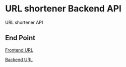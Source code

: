 # URL shortener Backend API

URL shortener API

## End Point

[Frontend URL](https://password-reset-blog.netlify.app/)

[Backend URL](https://password-reset-backend-n39j.onrender.com/)
